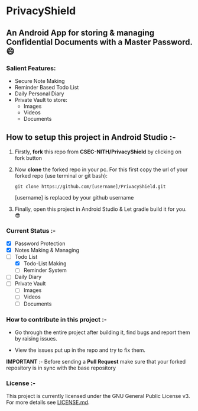 # PrivacyShield

## An Android App for storing & managing Confidential Documents with a Master Password. :smile:

### Salient Features:
- Secure Note Making
- Reminder Based Todo List
- Daily Personal Diary
- Private Vault to store:
  - Images
  - Videos
  - Documents
 
 
 
## How to setup this project in Android Studio :-

1. Firstly, **fork** this repo from **CSEC-NITH/PrivacyShield** by clicking on fork button

2. Now **clone** the forked repo in your pc. For this first copy the url of your forked repo (use terminal or git bash):

   	`git clone https://github.com/[username]/PrivacyShield.git`

   	[username] is replaced by your github username

3. Finally, open this project in Android Studio & Let gradle build it for you. :sunglasses:

### Current Status :-
 - [x] Password Protection
 - [x] Notes Making & Managing
 - [ ] Todo List
   - [x] Todo-List Making
   - [ ] Reminder System
 - [ ] Daily Diary
 - [ ] Private Vault
   - [ ] Images
   - [ ] Videos
   - [ ] Documents

### How to contribute in this project :-

- Go through the entire project after building it, find bugs and report them by raising issues.

- View the issues put up in the repo and try to fix them.

 **IMPORTANT** :- Before sending a **Pull Request** make sure that your forked repository is in sync with the base repository
 
### License :-
This project is currently licensed under the GNU General Public License v3.  
For more details see [LICENSE.md](https://github.com/CSEC-NITH/Shield/blob/master/LICENSE).
